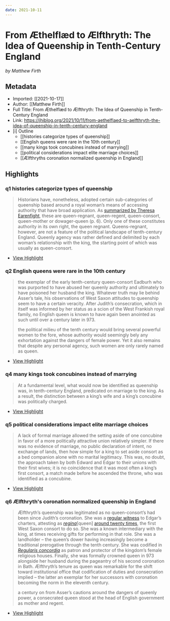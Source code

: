 ```yaml
---
date: 2021-10-11
---
```

# From Æthelflæd to Ælfthryth: The Idea of Queenship in Tenth-Century England
<cite>by Matthew Firth</cite>

## Metadata
- Imported: [[2021-10-17]]
- Author: [[Matthew Firth]]
- Full Title: From Æthelflæd to Ælfthryth: The Idea of Queenship in Tenth-Century England
- Link: https://jhiblog.org/2021/10/11/from-aethelflaed-to-aelfthryth-the-idea-of-queenship-in-tenth-century-england
- [i] Outline 
     - [[histories categorize types of queenship]]
     - [[English queens were rare in the 10th century]]
     - [[many kings took concubines instead of marrying]]
     - [[political considerations impact elite marriage choices]]
     - [[Ælfthryths coronation normalized queenship in England]]

## Highlights

###  q1 histories categorize types of queenship

> Historians have, nonetheless, adopted certain sub-categories of queenship based around a royal woman’s means of accessing authority that have broad application. As [summarized by Theresa Earenfight](https://www.google.com.au/books/edition/Queenship_in_Medieval_Europe/GD4dBQAAQBAJ?hl=en), these are queen-regnant, queen-regent, queen-consort, queen-mother or dowager-queen (p. 6). Only one of these constitutes authority in its own right, the queen regnant. Queens-regnant, however, are not a feature of the political landscape of tenth-century England. Queenly agency was rather defined and delimited by each woman’s relationship with the king, the starting point of which was usually as queen-consort.

 * [View Highlight](https://read.readwise.io/read/01fj788f7mcxskrwjw4fednrzk)

###  q2 English queens were rare in the 10th century

> the exemplar of the early tenth-century queen-consort Eadburh who was purported to have abused her queenly authority and ultimately to have poisoned her husband the king. Whatever truth may lie behind Asser’s tale, his observations of West Saxon attitudes to queenship seem to have a certain veracity. After Judith’s consecration, which in itself was informed by her status as a scion of the West Frankish royal family, no English queen is known to have again been anointed as such until over a century later in 973.
>
> the political milieu of the tenth century would bring several powerful women to the fore, whose authority would seemingly bely any exhortation against the dangers of female power. Yet it also remains that despite any personal agency, such women are only rarely named as queen.

 * [View Highlight](https://read.readwise.io/read/01fj78awdqzkdzbj3ngcxykbxr)

###  q4 many kings took concubines instead of marrying

> At a fundamental level, what would now be identified as queenship was, in tenth-century England, predicated on marriage to the king. As a result, the distinction between a king’s wife and a king’s concubine was politically charged.


 * [View Highlight](https://read.readwise.io/read/01fj78k9ay68954hnrdejk4510)

### q5 political considerations impact elite marriage choices

> A lack of formal marriage allowed the setting aside of one concubine in favor of a more politically attractive union relatively simpler. If there was no evidence of marriage, no public declaration of intent, no exchange of lands, then how simple for a king to set aside consort as a bed companion alone with no marital legitimacy. This was, no doubt, the approach taken by both Edward and Edgar to their unions with their first wives; it is no coincidence that it was most often a king’s first consort, a match made before he ascended the throne, who was identified as a concubine.

 * [View Highlight](https://read.readwise.io/read/01fj78mpfnzw6resdamcw4tb81)

### q6 Ælfthryth's coronation normalized queenship in England

> Ælfthryth’s queenship was legitimated as no queen-consort’s had been since Judith’s coronation. She was a [regular witness](https://esawyer.lib.cam.ac.uk/charter/766.html) to Edgar’s charters, attesting as [*regina*](https://esawyer.lib.cam.ac.uk/charter/767.html)[queen] [around twenty times](https://www.cambridge.org/core/books/haskins-society-journal-30/beyond-corfe-aelfthryths-roles-as-queen-villain-and-former-sisterinlaw/51F58CAD31349DFD494248820CF2C2DD), the first West Saxon consort to do so. She was a known intermediary with the king, at times receiving gifts for performing in that role. She was a landholder – the queen’s dower having increasingly become a traditional prerogative through the tenth century. She was codified in [*Regularis concordia*](https://en.wikipedia.org/wiki/Regularis_Concordia_(Winchester)) as patron and protector of the kingdom’s female religious houses. Finally, she was formally crowned queen in 973 alongside her husband during the pageantry of his second coronation in Bath. Ælfthryth’s tenure as queen was remarkable for the shift toward institutional office that codification of duties and consecration implied – the latter an exemplar for her successors with coronation becoming the norm in the eleventh century.
>
> a century on from Asser’s cautions around the dangers of queenly power, a consecrated queen stood at the head of English government as mother and regent.

 * [View Highlight](https://read.readwise.io/read/01fj78ye736y6mhr4w55c5zv4y)

